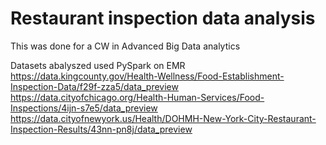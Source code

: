 # Restaurant inspection data analysis

This was done for a CW in Advanced Big Data analytics

Datasets abalyszed used PySpark on EMR
https://data.kingcounty.gov/Health-Wellness/Food-Establishment-Inspection-Data/f29f-zza5/data_preview
https://data.cityofchicago.org/Health-Human-Services/Food-Inspections/4ijn-s7e5/data_preview
https://data.cityofnewyork.us/Health/DOHMH-New-York-City-Restaurant-Inspection-Results/43nn-pn8j/data_preview

